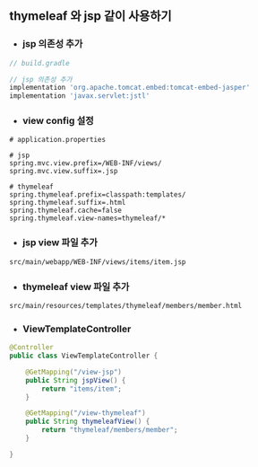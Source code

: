 
## thymeleaf 와 jsp 같이 사용하기

- ### jsp 의존성 추가
```groovy
// build.gradle

// jsp 의존성 추가
implementation 'org.apache.tomcat.embed:tomcat-embed-jasper'
implementation 'javax.servlet:jstl'
```

- ### view config 설정
```properties
# application.properties

# jsp
spring.mvc.view.prefix=/WEB-INF/views/
spring.mvc.view.suffix=.jsp

# thymeleaf
spring.thymeleaf.prefix=classpath:templates/
spring.thymeleaf.suffix=.html
spring.thymeleaf.cache=false
spring.thymeleaf.view-names=thymeleaf/*
```

- ### jsp view 파일 추가
```bash
src/main/webapp/WEB-INF/views/items/item.jsp
```

- ### thymeleaf view 파일 추가
```bash
src/main/resources/templates/thymeleaf/members/member.html
```

- ### ViewTemplateController
```java
@Controller
public class ViewTemplateController {

    @GetMapping("/view-jsp")
    public String jspView() {
        return "items/item";
    }

    @GetMapping("/view-thymeleaf")
    public String thymeleafView() {
        return "thymeleaf/members/member";
    }

}
```
